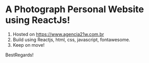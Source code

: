 # A Photograph Personal Website using ReactJs!

1. Hosted on https://www.agencia21w.com.br
2. Build using Reactjs, html, css, javascript, fontawesome.
3. Keep on move!

BestRegards!
